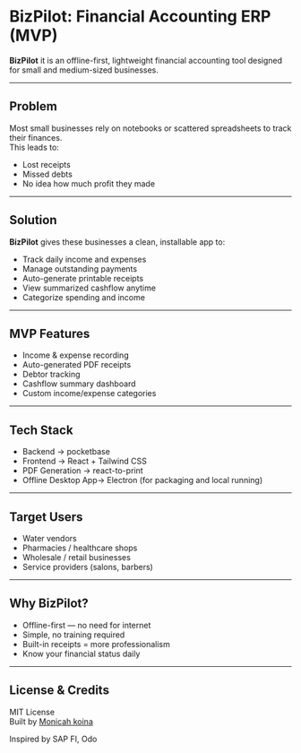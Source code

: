 # BizPilot: Financial Accounting ERP (MVP)

**BizPilot** it is an offline-first, lightweight financial accounting tool designed for small and medium-sized businesses.  

---

##  Problem

Most small businesses rely on notebooks or scattered spreadsheets to track their finances.  
This leads to:
- Lost receipts
- Missed debts
- No idea how much profit they made

---

##  Solution

**BizPilot** gives these businesses a clean, installable app to:

-  Track daily income and expenses  
-  Manage outstanding payments  
-  Auto-generate printable receipts  
-  View summarized cashflow anytime  
- Categorize spending and income

---

##  MVP Features

-  Income & expense recording
-  Auto-generated PDF receipts
-  Debtor tracking
-  Cashflow summary dashboard
-  Custom income/expense categories

---

## Tech Stack

-  Backend -> pocketbase
-  Frontend -> React + Tailwind CSS
-  PDF Generation -> react-to-print
- Offline Desktop App-> Electron (for packaging and local running) 
---

## Target Users

-  Water vendors  
-  Pharmacies / healthcare shops  
-  Wholesale / retail businesses  
-  Service providers (salons, barbers)   

---

##  Why BizPilot?

-  Offline-first — no need for internet  
-  Simple, no training required  
-  Built-in receipts = more professionalism  
-  Know your financial status daily  


---


## License & Credits

MIT License  
Built by [Monicah koina](https://github.com/MonicahKoina)

Inspired by SAP FI, Odo

